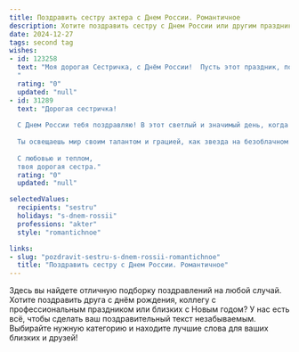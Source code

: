 ```yaml
---
title: Поздравить сестру актера с Днем России. Романтичное
description: Хотите поздравить сестру с Днем России или другим праздником? Наш ИИ создаст незабываемое поздравление, а вы обязательно выделитесь среди других.  
date: 2024-12-27
tags: second tag
wishes:
- id: 123258
  text: "Моя дорогая Сестричка, с Днём России!  Пусть этот праздник, полный гордости за нашу страну, станет для тебя ярким и незабываемым, словно блистательная роль на самой престижной сцене.  Твой талант, твоя красота и твоя душа – настоящие сокровища нашей Родины.  Пусть счастье и любовь окружают тебя всегда, как аплодисменты благодарных зрителей.  Целую тебя крепко!
  "
  rating: "0"
  updated: "null"
- id: 31289
  text: "Дорогая сестричка!
  
  С Днем России тебя поздравляю! В этот светлый и значимый день, когда любовь к Родине особенно ярко сверкает в наших сердцах, хочу пожелать тебе, как истинной актрисе жизни, всегда находить в себе вдохновение и смелость. Пусть каждый твой спектакль, как и наша страна, будет полон ярких эмоций, надежд и свершений.
  
  Ты освещаешь мир своим талантом и грацией, как звезда на безоблачном небе. Пусть твоя жизнь будет насыщена чудесными ролями, любящими зрителями и искренними аплодисментами! Желаю, чтобы в каждом твоем новом дне звучал гимн любви и свободы, а сама жизнь была наполнена радостью, светом и гармонией.
  
  С любовью и теплом,
  твоя дорогая сестра."
  rating: "0"
  updated: "null"

selectedValues:
  recipients: "sestru"
  holidays: "s-dnem-rossii"
  professions: "akter"
  style: "romantichnoe"

links:
- slug: "pozdravit-sestru-s-dnem-rossii-romantichnoe"
  title: "Поздравить сестру с Днем России. Романтичное"
---
```


Здесь вы найдете отличную подборку поздравлений на любой случай.
Хотите поздравить друга с днём рождения, коллегу с профессиональным праздником или близких с Новым годом? У нас есть всё, чтобы сделать ваш поздравительный текст незабываемым. Выбирайте нужную категорию и находите лучшие слова для ваших близких и друзей!
